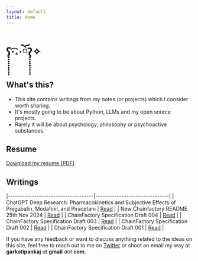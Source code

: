 ```yaml
---
layout: default
title: Home
---
```


# ʕ̢̣̣̣̣̩̩̩̩·͡˔·ོɁ̡̣̣̣̣̩̩̩̩✧

## What's this?

- This site contains writings from my notes (or projects) which I consider worth sharing.
- It's mostly going to be about Python, LLMs and my open source projects.
- Rarely it will be about psychology, philosophy or psychoactive substances.

## Resume

[Download my resume (PDF)](/cv.pdf)

## Writings

|------------------------------------|-------------------------------|
| ChatGPT Deep Research: Pharmacokinetics and Subjective Effects of Pregabalin, Modafinil, and Piracetam | [Read](/modafinil_pregabalin_piracetam.md) |
| New Chainfactory README 25th Nov 2024 | [Read](/README_NOV_25) |
| ChainFactory Specification Draft 004 | [Read](/chain_factory_spec_004) |
| ChainFactory Specification Draft 003 | [Read](/chain_factory_spec_003) |
| ChainFactory Specification Draft 002 | [Read](/chain_factory_spec_002) |
| ChainFactory Specification Draft 001 | [Read](/chain_factory_spec_001) |

If you have any feedback or want to discuss anything related to the ideas on this site, feel free to reach out to me on [Twitter](https://twitter.com/feexiks) or shoot an email my way at **garkotipankaj** _at_ **gmail** _dot_ **com**.

